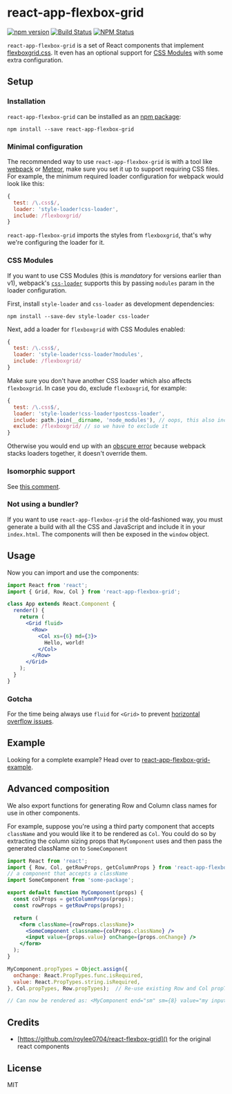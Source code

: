 # react-app-flexbox-grid
[![npm version](https://badge.fury.io/js/react-app-flexbox-grid.svg)](https://badge.fury.io/js/react-app-flexbox-grid)
[![Build Status](https://travis-ci.org/noentiger/react-app-flexbox-grid.svg)](https://travis-ci.org/noentiger/react-app-flexbox-grid)
[![NPM Status](http://img.shields.io/npm/dm/react-app-flexbox-grid.svg?style=flat)](https://www.npmjs.org/package/react-app-flexbox-grid)


`react-app-flexbox-grid` is a set of React components that implement [flexboxgrid.css](https://goo.gl/imrHBZ). It even has an optional support for [CSS Modules](https://github.com/webpack-contrib/css-loader#css-modules) with some extra configuration.


Setup
-----

### Installation

`react-app-flexbox-grid` can be installed as an [npm package](https://www.npmjs.com/package/react-app-flexbox-grid):

```
npm install --save react-app-flexbox-grid
```

### Minimal configuration

The recommended way to use `react-app-flexbox-grid` is with a tool like [webpack](https://webpack.js.org/) or [Meteor](https://www.meteor.com/), make sure you set it up to support requiring CSS files. For example, the minimum required loader configuration for webpack would look like this:

```js
{
  test: /\.css$/,
  loader: 'style-loader!css-loader',
  include: /flexboxgrid/
}
```

`react-app-flexbox-grid` imports the styles from `flexboxgrid`, that's why we're configuring the loader for it.

### CSS Modules

If you want to use CSS Modules (this is _mandatory_ for versions earlier than v1), webpack's [`css-loader`](https://github.com/webpack-contrib/css-loader) supports this by passing `modules` param in the loader configuration.

First, install `style-loader` and `css-loader` as development dependencies:

```
npm install --save-dev style-loader css-loader
```

Next, add a loader for `flexboxgrid` with CSS Modules enabled:

```js
{
  test: /\.css$/,
  loader: 'style-loader!css-loader?modules',
  include: /flexboxgrid/
}
```

Make sure you don't have another CSS loader which also affects `flexboxgrid`. In case you do, exclude `flexboxgrid`, for example:

```js
{
  test: /\.css$/,
  loader: 'style-loader!css-loader!postcss-loader',
  include: path.join(__dirname, 'node_modules'), // oops, this also includes flexboxgrid
  exclude: /flexboxgrid/ // so we have to exclude it
}
```

Otherwise you would end up with an [obscure error](https://github.com/noentiger/react-app-flexbox-grid/issues/94#issuecomment-282825720) because webpack stacks loaders together, it doesn't override them.

### Isomorphic support

See [this comment](https://github.com/noentiger/react-app-flexbox-grid/issues/28#issuecomment-198758253).


### Not using a bundler?

If you want to use `react-app-flexbox-grid` the old-fashioned way, you must generate a build with all the CSS and JavaScript and include it in your `index.html`. The components will then be exposed in the `window` object.


Usage
-----

Now you can import and use the components:

```jsx
import React from 'react';
import { Grid, Row, Col } from 'react-app-flexbox-grid';

class App extends React.Component {
  render() {
    return (
      <Grid fluid>
        <Row>
          <Col xs={6} md={3}>
            Hello, world!
          </Col>
        </Row>
      </Grid>
    );
  }
}
```

### Gotcha

For the time being always use `fluid` for `<Grid>` to prevent [horizontal overflow issues](https://github.com/kristoferjoseph/flexboxgrid/issues/144).


Example
-------
Looking for a complete example? Head over to [react-app-flexbox-grid-example](https://github.com/noentiger/react-app-flexbox-grid-example).


Advanced composition
-------

We also export functions for generating Row and Column class names for use in other components.

For example, suppose you're using a third party component that accepts `className` and you would like it to be rendered as `Col`.  You could do so by extracting the column sizing props that `MyComponent` uses and then pass the generated className on to `SomeComponent`


```jsx
import React from 'react';
import { Row, Col, getRowProps, getColumnProps } from 'react-app-flexbox-grid';
// a component that accepts a className
import SomeComponent from 'some-package';

export default function MyComponent(props) {
  const colProps = getColumnProps(props);
  const rowProps = getRowProps(props);

  return (
    <form className={rowProps.className}>
      <SomeComponent classname={colProps.className} />
      <input value={props.value} onChange={props.onChange} />
    </form>
  );
}

MyComponent.propTypes = Object.assign({
  onChange: React.PropTypes.func.isRequired,
  value: React.PropTypes.string.isRequired,
}, Col.propTypes, Row.propTypes);  // Re-use existing Row and Col propType validations

// Can now be rendered as: <MyComponent end="sm" sm={8} value="my input value" onChange={...} />
```

## Credits

- [https://github.com/roylee0704/react-flexbox-grid]() for the original react components

License
-------
MIT
